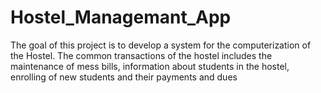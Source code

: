 # Hostel_Managemant_App
The goal of this project is to develop a system for the computerization of the Hostel. The common transactions of the hostel includes the maintenance of mess bills, information about students in the hostel, enrolling of new students and their payments and dues
